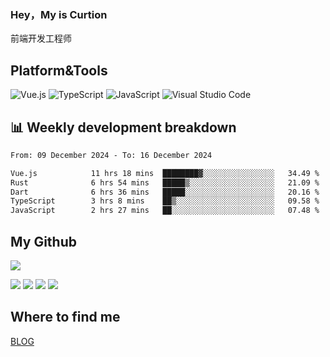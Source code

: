 ### Hey，My is Curtion
前端开发工程师
## Platform&Tools

![Vue.js](https://img.shields.io/badge/-Vue.js-4FC08D?style=flat-square&logo=Vue.js&logoColor=white)
![TypeScript](https://img.shields.io/badge/-TypeScript-007ACC?style=flat-square&logo=typescript&logoColor=white)
![JavaScript](https://img.shields.io/badge/-JavaScript-F7DF1E?style=flat-square&logo=javascript&logoColor=black)
![Visual Studio Code](https://img.shields.io/badge/-VSCode-007ACC?style=flat-square&logo=Visual-Studio-Code&logoColor=white)

## 📊 Weekly development breakdown

<!--START_SECTION:waka-->

```txt
From: 09 December 2024 - To: 16 December 2024

Vue.js            11 hrs 18 mins  ████████▓░░░░░░░░░░░░░░░░   34.49 %
Rust              6 hrs 54 mins   █████▒░░░░░░░░░░░░░░░░░░░   21.09 %
Dart              6 hrs 36 mins   █████░░░░░░░░░░░░░░░░░░░░   20.16 %
TypeScript        3 hrs 8 mins    ██▒░░░░░░░░░░░░░░░░░░░░░░   09.58 %
JavaScript        2 hrs 27 mins   ██░░░░░░░░░░░░░░░░░░░░░░░   07.48 %
```

<!--END_SECTION:waka-->

## My Github

![](http://github-profile-summary-cards.vercel.app/api/cards/profile-details?username=curtion&theme=nord_bright)

![](http://github-profile-summary-cards.vercel.app/api/cards/stats?username=curtion&theme=nord_bright)
![](http://github-profile-summary-cards.vercel.app/api/cards/productive-time?username=curtion&theme=nord_bright&utcOffset=8)
![](http://github-profile-summary-cards.vercel.app/api/cards/repos-per-language?username=curtion&theme=nord_bright)
![](http://github-profile-summary-cards.vercel.app/api/cards/most-commit-language?username=curtion&theme=nord_bright)

## Where to find me

[BLOG](https://blog.3gxk.net)
